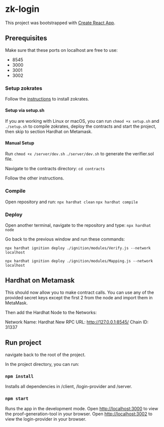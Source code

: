 # zk-login

This project was bootstrapped with [Create React App](https://github.com/facebook/create-react-app).

## Prerequisites

Make sure that these ports on localhost are free to use:
- 8545
- 3000
- 3001
- 3002

### Setup zokrates

Follow the [instructions](https://zokrates.github.io/gettingstarted.html) to install zokrates.

#### Setup via setup.sh

If you are working with Linux or macOS, you can run 
`chmod +x setup.sh` and
`./setup.sh`
to compile zokrates, deploy the contracts and start the project,
then skip to section Hardhat on Metamask.

#### Manual Setup
Run
`chmod +x /server/dev.sh`
`./server/dev.sh`
to generate the verifier.sol file.

Navigate to the contracts directory:
`cd contracts`

Follow the other instructions.

### Compile
Open repository and run:
`npx hardhat clean`
`npx hardhat compile`

### Deploy
Open another terminal, navigate to the repository and type:
`npx hardhat node`

Go back to the previous window and run these commands:

`npx hardhat ignition deploy ./ignition/modules/Verify.js --network localhost`

`npx hardhat ignition deploy ./ignition/modules/Mapping.js --network localhost`

## Hardhat on Metamask
This should now allow you to make contract calls.
You can use any of the provided secret keys except the first 2 from the node and import them in MetaMask.

Then add the Hardhat Node to the Networks:

Network Name: Hardhat
New RPC URL: http://127.0.0.1:8545/
Chain ID: 31337

## Run project

navigate back to the root of the project.

In the project directory, you can run:
### `npm install`

Installs all dependencies in /client, /login-provider and /server.

### `npm start`

Runs the app in the development mode.
Open [http://localhost:3000](http://localhost:3002) to view the proof-generation-tool in your browser.
Open [http://localhost:3002](http://localhost:3002) to view the login-provider in your browser.
